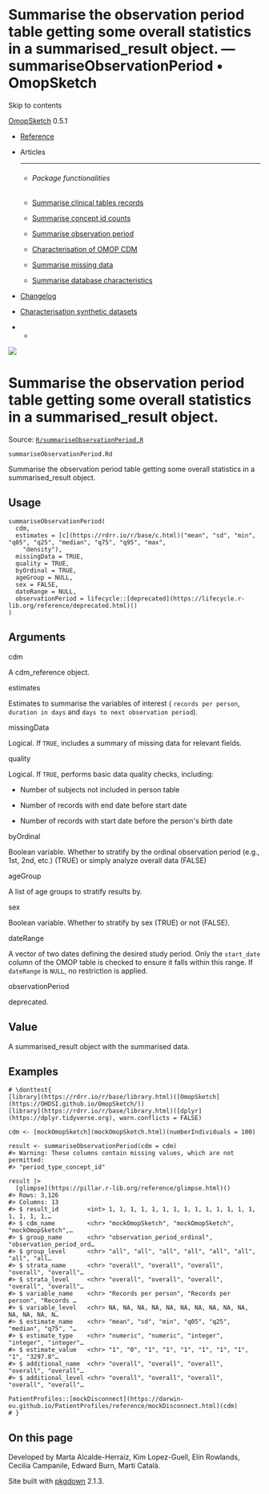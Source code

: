 # Summarise the observation period table getting some overall statistics in a summarised_result object. — summariseObservationPeriod • OmopSketch

Skip to contents

[OmopSketch](../index.html) 0.5.1

  * [Reference](../reference/index.html)
  * Articles
    * * * *

    * ###### Package functionalities

    * [Summarise clinical tables records](../articles/summarise_clinical_tables_records.html)
    * [Summarise concept id counts](../articles/summarise_concept_id_counts.html)
    * [Summarise observation period](../articles/summarise_observation_period.html)
    * [Characterisation of OMOP CDM](../articles/characterisation.html)
    * [Summarise missing data](../articles/missing_data.html)
    * [Summarise database characteristics](../articles/database_characteristics.html)
  * [Changelog](../news/index.html)
  * [Characterisation synthetic datasets](https://dpa-pde-oxford.shinyapps.io/OmopSketchCharacterisation/)


  *   * [](https://github.com/OHDSI/OmopSketch/)



![](../logo.png)

# Summarise the observation period table getting some overall statistics in a summarised_result object.

Source: [`R/summariseObservationPeriod.R`](https://github.com/OHDSI/OmopSketch/blob/main/R/summariseObservationPeriod.R)

`summariseObservationPeriod.Rd`

Summarise the observation period table getting some overall statistics in a summarised_result object.

## Usage
    
    
    summariseObservationPeriod(
      cdm,
      estimates = [c](https://rdrr.io/r/base/c.html)("mean", "sd", "min", "q05", "q25", "median", "q75", "q95", "max",
        "density"),
      missingData = TRUE,
      quality = TRUE,
      byOrdinal = TRUE,
      ageGroup = NULL,
      sex = FALSE,
      dateRange = NULL,
      observationPeriod = lifecycle::[deprecated](https://lifecycle.r-lib.org/reference/deprecated.html)()
    )

## Arguments

cdm
    

A cdm_reference object.

estimates
    

Estimates to summarise the variables of interest ( `records per person`, `duration in days` and `days to next observation period`).

missingData
    

Logical. If `TRUE`, includes a summary of missing data for relevant fields.

quality
    

Logical. If `TRUE`, performs basic data quality checks, including:

  * Number of subjects not included in person table

  * Number of records with end date before start date

  * Number of records with start date before the person's birth date



byOrdinal
    

Boolean variable. Whether to stratify by the ordinal observation period (e.g., 1st, 2nd, etc.) (TRUE) or simply analyze overall data (FALSE)

ageGroup
    

A list of age groups to stratify results by.

sex
    

Boolean variable. Whether to stratify by sex (TRUE) or not (FALSE).

dateRange
    

A vector of two dates defining the desired study period. Only the `start_date` column of the OMOP table is checked to ensure it falls within this range. If `dateRange` is `NULL`, no restriction is applied.

observationPeriod
    

deprecated.

## Value

A summarised_result object with the summarised data.

## Examples
    
    
    # \donttest{
    [library](https://rdrr.io/r/base/library.html)([OmopSketch](https://OHDSI.github.io/OmopSketch/))
    [library](https://rdrr.io/r/base/library.html)([dplyr](https://dplyr.tidyverse.org), warn.conflicts = FALSE)
    
    cdm <- [mockOmopSketch](mockOmopSketch.html)(numberIndividuals = 100)
    
    result <- summariseObservationPeriod(cdm = cdm)
    #> Warning: These columns contain missing values, which are not permitted:
    #> "period_type_concept_id"
    
    result |>
      [glimpse](https://pillar.r-lib.org/reference/glimpse.html)()
    #> Rows: 3,126
    #> Columns: 13
    #> $ result_id        <int> 1, 1, 1, 1, 1, 1, 1, 1, 1, 1, 1, 1, 1, 1, 1, 1, 1, 1,…
    #> $ cdm_name         <chr> "mockOmopSketch", "mockOmopSketch", "mockOmopSketch",…
    #> $ group_name       <chr> "observation_period_ordinal", "observation_period_ord…
    #> $ group_level      <chr> "all", "all", "all", "all", "all", "all", "all", "all…
    #> $ strata_name      <chr> "overall", "overall", "overall", "overall", "overall"…
    #> $ strata_level     <chr> "overall", "overall", "overall", "overall", "overall"…
    #> $ variable_name    <chr> "Records per person", "Records per person", "Records …
    #> $ variable_level   <chr> NA, NA, NA, NA, NA, NA, NA, NA, NA, NA, NA, NA, NA, N…
    #> $ estimate_name    <chr> "mean", "sd", "min", "q05", "q25", "median", "q75", "…
    #> $ estimate_type    <chr> "numeric", "numeric", "integer", "integer", "integer"…
    #> $ estimate_value   <chr> "1", "0", "1", "1", "1", "1", "1", "1", "1", "3297.8"…
    #> $ additional_name  <chr> "overall", "overall", "overall", "overall", "overall"…
    #> $ additional_level <chr> "overall", "overall", "overall", "overall", "overall"…
    
    PatientProfiles::[mockDisconnect](https://darwin-eu.github.io/PatientProfiles/reference/mockDisconnect.html)(cdm)
    # }
    

## On this page

Developed by Marta Alcalde-Herraiz, Kim Lopez-Guell, Elin Rowlands, Cecilia Campanile, Edward Burn, Martí Català.

Site built with [pkgdown](https://pkgdown.r-lib.org/) 2.1.3.
